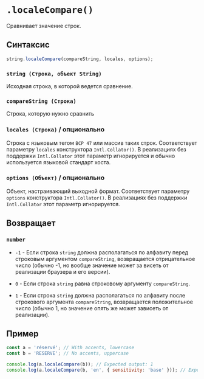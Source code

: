 # `.localeCompare()`

Сравнивает значение строк.

## Синтаксис

```js
string.localeCompare(compareString, locales, options);
```

### `string (Строка, объект String)`

Исходная строка, в которой ведется сравнение.

### `compareString (Строка)`

Строка, которую нужно сравнить

### `locales (Строка)` / опционально

Строка с языковым тегом `BCP 47` или массив таких строк. Соответствует параметру `locales` конструктора `Intl.Collator()`. В реализациях без поддержки `Intl.Collator` этот параметр игнорируется и обычно используется языковой стандарт хоста.

### `options (Объект)` / опционально

Объект, настраивающий выходной формат. Соответствует параметру `options` конструктора `Intl.Collator()`. В реализациях без поддержки `Intl.Collator` этот параметр игнорируется.

## Возвращает

### `number`

- `-1` - Если строка `string` должна располагаться по алфавиту перед строковым аргументом `compareString`, возвращается отрицательное число (обычно -1, но вообще значение может за­ висеть от реализации браузера и его версии).

- `0` - Если строка `string` равна строковому аргументу `compareString`.

- `1` - Если строка `string` должна располагаться по алфавиту после строкового аргумента `compareString`, возвращается положительное число (обычно 1, но значение опять же может зависеть от реализации).

## Пример

```js
const a = 'réservé'; // With accents, lowercase
const b = 'RESERVE'; // No accents, uppercase

console.log(a.localeCompare(b)); // Expected output: 1
console.log(a.localeCompare(b, 'en', { sensitivity: 'base' })); // Expected output: 0
```
